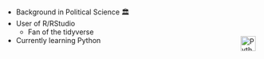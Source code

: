 - Background in Political Science 🏛
- User of R/RStudio 
   - Fan of the tidyverse
- Currently learning Python <img align="right" alt="Python" width="30px" src="https://upload.wikimedia.org/wikipedia/commons/c/c3/Python-logo-notext.svg"/>
